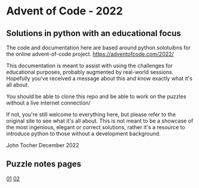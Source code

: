 # Advent of Code - 2022 

## Solutions in python with an educational focus

The code and documentation here are based around python solotuibns for the online advent-of-code project.
https://adventofcode.com/2022/

This documentation is meant to assist with using the challenges for educational purposes, probably augmented by real-world sessions.
Hopefully you've received a message about this and know exactly what it's all about.

You should be able to clone this repo and be able to work on the puzzles without a live internet connection/

If not, you're still welcome to everything here, but please refer to the original site to see what it's all about.
This is not meant to be a showcase of the most ingenious, elegant or correct solutions, rather it's a resource to introduce python to those without a development background.

John Tocher
December 2022

## Puzzle notes pages

[01](Puzzle_01/puzzle_01_notes.md)
[02](Puzzle_02/puzzle_02_notes.md)
